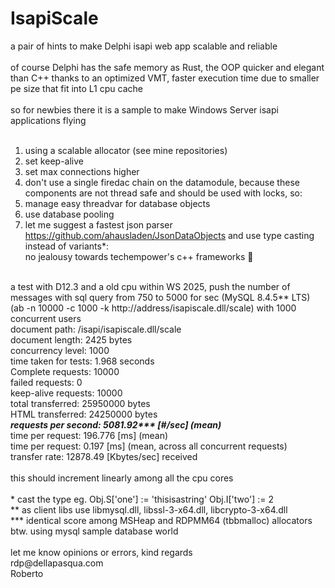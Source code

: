 # IsapiScale
a pair of hints to make Delphi isapi web app scalable and reliable<br>
<br>
of course Delphi has the safe memory as Rust, the OOP quicker and elegant than C++ thanks to an optimized VMT, faster execution time due to smaller pe size that fit into L1 cpu cache<br>
<br>
so for newbies there it is a sample to make Windows Server isapi applications flying<br>
<br>
1. using a scalable allocator (see mine repositories)<br>
2. set keep-alive<br> 
3. set max connections higher<br>
4. don't use a single firedac chain on the datamodule, because these components are not thread safe and should be used with locks, so:<br>
5. manage easy threadvar for database objects<br>
6. use database pooling<br>
7. let me suggest a fastest json parser https://github.com/ahausladen/JsonDataObjects and use type casting instead of variants*:<br>
no jealousy towards techempower's c++ frameworks 🙂<br>
<br>
a test with D12.3 and a old cpu within WS 2025, push the number of messages with sql query from 750 to 5000 for sec (MySQL 8.4.5** LTS)<br>
(ab -n 10000 -c 1000 -k http://address/isapiscale.dll/scale) with 1000 concurrent users<br>
document path:          /isapi/isapiscale.dll/scale<br>
document length:        2425 bytes<br>
concurrency level:      1000<br>
time taken for tests:   1.968 seconds<br>
Complete requests:      10000<br>
failed requests:        0<br>
keep-alive requests:    10000<br>
total transferred:      25950000 bytes<br>
HTML transferred:       24250000 bytes<br>
<b><i>requests per second: 5081.92*** [#/sec] (mean)</i></b><br>
time per request:       196.776 [ms] (mean)<br>
time per request:       0.197 [ms] (mean, across all concurrent requests)<br>
transfer rate:          12878.49 [Kbytes/sec] received<br>
<br>
this should increment linearly among all the cpu cores<br>
<br>
* cast the type eg. Obj.S['one'] := 'thisisastring' Obj.I['two'] := 2<br>
** as client libs use libmysql.dll, libssl-3-x64.dll, libcrypto-3-x64.dll<br>
*** identical score among MSHeap and RDPMM64 (tbbmalloc) allocators<br>
btw. using mysql sample database world<br>
<br>
let me know opinions or errors, kind regards<br>
rdp@dellapasqua.com<br>
Roberto

